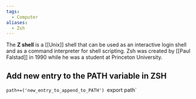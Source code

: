 ```yaml
---
tags:
  - Computer
aliases:
  - Zsh
---
```

The **Z shell** is a [[Unix]] shell that can be used as an interactive login shell and as a command interpreter for shell scripting. Zsh was created by [[Paul Falstad]] in 1990 while he was a student at Princeton University.

## Add new entry to the PATH variable in ZSH

`path+=('new_entry_to_append_to_PATH')
`export path`
